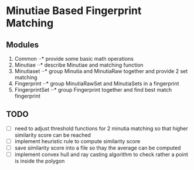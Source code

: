 Minutiae Based Fingerprint Matching
===================================

## Modules
1. Common
⋅⋅* provide some basic math operations
2. Minutiae
⋅⋅* describe Minutiae and matching function
3. Minutiaset
⋅⋅* group Minutia and MinutiaRaw together and provide 2 set matching
4. Fingerprint
⋅⋅* group MinutiaRawSet and MinutiaSets in a fingerprint
5. FingerprintSet
⋅⋅* group Fingerprint together and find best match fingerprint

## TODO
- [ ] need to adjust threshold functions for 2 minutia matching so that higher similarity score can be reached
- [ ] implement heuristic rule to compute similarity score
- [ ] save similarity score into a file so thay the average can be computed
- [ ] implement convex hull and ray casting algorithm to check rather a point is inside the polygon
